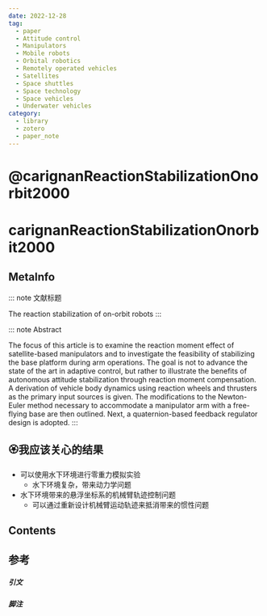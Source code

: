 ```yaml
---
date: 2022-12-28
tag:
  - paper
  - Attitude control
  - Manipulators
  - Mobile robots
  - Orbital robotics
  - Remotely operated vehicles
  - Satellites
  - Space shuttles
  - Space technology
  - Space vehicles
  - Underwater vehicles
category:
  - library
  - zotero
  - paper_note
---
```


# @carignanReactionStabilizationOnorbit2000


# carignanReactionStabilizationOnorbit2000

## MetaInfo

::: note 文献标题

 The reaction stabilization of on-orbit robots
:::

::: note Abstract

The focus of this article is to examine the reaction moment effect of satellite-based manipulators and to investigate the feasibility of stabilizing the base platform during arm operations. The goal is not to advance the state of the art in adaptive control, but rather to illustrate the benefits of autonomous attitude stabilization through reaction moment compensation. A derivation of vehicle body dynamics using reaction wheels and thrusters as the primary input sources is given. The modifications to the Newton-Euler method necessary to accommodate a manipulator arm with a free-flying base are then outlined. Next, a quaternion-based feedback regulator design is adopted.
:::




## 🏵️我应该关心的结果

- 可以使用水下环境进行零重力模拟实验
	- 水下环境复杂，带来动力学问题
- 水下环境带来的悬浮坐标系的机械臂轨迹控制问题
	- 可以通过重新设计机械臂运动轨迹来抵消带来的惯性问题

## Contents


## 参考

##### 引文



##### 脚注
